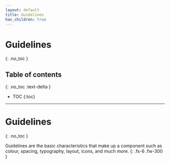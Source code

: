 ```yaml
---
layout: default
title: Guidelines
has_children: true
---
```


# Guidelines
{: .no_toc }

## Table of contents
{: .no_toc .text-delta }

- TOC
{:toc}

---
# Guidelines
{: .no_toc }

Guidelines are the basic characteristics that make up a component such as colour, spacing, typography, layout, icons, and much more.
{: .fs-6 .fw-300 }
